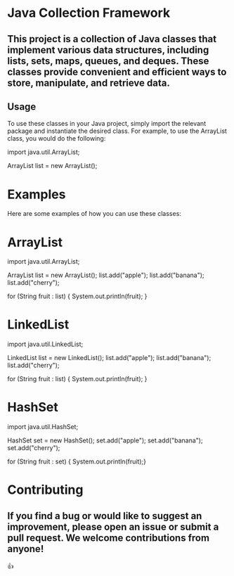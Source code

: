 # Java Collection Framework
## This project is a collection of Java classes that implement various data structures, including lists, sets, maps, queues, and deques. These classes provide convenient and efficient ways to store, manipulate, and retrieve data.
## Usage

To use these classes in your Java project, simply import the relevant package and instantiate the desired class. For example, to use the ArrayList class, you would do the following:


import java.util.ArrayList;

ArrayList<String> list = new ArrayList<String>();


# Examples
Here are some examples of how you can use these classes:

# ArrayList
import java.util.ArrayList;

ArrayList<String> list = new ArrayList<String>();
list.add("apple");
list.add("banana");
list.add("cherry");

for (String fruit : list) {
    System.out.println(fruit);
}

# LinkedList

import java.util.LinkedList;

LinkedList<String> list = new LinkedList<String>();
list.add("apple");
list.add("banana");
list.add("cherry");

for (String fruit : list) {
    System.out.println(fruit);
}

# HashSet

import java.util.HashSet;

HashSet<String> set = new HashSet<String>();
set.add("apple");
set.add("banana");
set.add("cherry");

for (String fruit : set) {
    System.out.println(fruit);}

# Contributing

## If you find a bug or would like to suggest an improvement, please open an issue or submit a pull request. We welcome contributions from anyone!
:+1:

